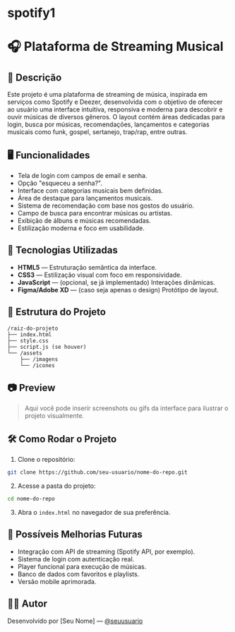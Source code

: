 # spotify1
# 🎧 Plataforma de Streaming Musical

## 📌 Descrição

Este projeto é uma plataforma de streaming de música, inspirada em serviços como Spotify e Deezer, desenvolvida com o objetivo de oferecer ao usuário uma interface intuitiva, responsiva e moderna para descobrir e ouvir músicas de diversos gêneros. O layout contém áreas dedicadas para login, busca por músicas, recomendações, lançamentos e categorias musicais como funk, gospel, sertanejo, trap/rap, entre outras.

## 🖥️ Funcionalidades

- Tela de login com campos de email e senha.
- Opção "esqueceu a senha?".
- Interface com categorias musicais bem definidas.
- Área de destaque para lançamentos musicais.
- Sistema de recomendação com base nos gostos do usuário.
- Campo de busca para encontrar músicas ou artistas.
- Exibição de álbuns e músicas recomendadas.
- Estilização moderna e foco em usabilidade.

## 🚀 Tecnologias Utilizadas

- **HTML5** — Estruturação semântica da interface.
- **CSS3** — Estilização visual com foco em responsividade.
- **JavaScript** — (opcional, se já implementado) Interações dinâmicas.
- **Figma/Adobe XD** — (caso seja apenas o design) Protótipo de layout.

## 📁 Estrutura do Projeto

```
/raiz-do-projeto
├── index.html
├── style.css
├── script.js (se houver)
└── /assets
    ├── /imagens
    └── /icones
```

## 📷 Preview

> Aqui você pode inserir screenshots ou gifs da interface para ilustrar o projeto visualmente.

## 🛠️ Como Rodar o Projeto

1. Clone o repositório:
```bash
git clone https://github.com/seu-usuario/nome-do-repo.git
```

2. Acesse a pasta do projeto:
```bash
cd nome-do-repo
```

3. Abra o `index.html` no navegador de sua preferência.

## 📌 Possíveis Melhorias Futuras

- Integração com API de streaming (Spotify API, por exemplo).
- Sistema de login com autenticação real.
- Player funcional para execução de músicas.
- Banco de dados com favoritos e playlists.
- Versão mobile aprimorada.

## 👨‍💻 Autor

Desenvolvido por [Seu Nome] — [@seuusuario](https://github.com/seuusuario)
